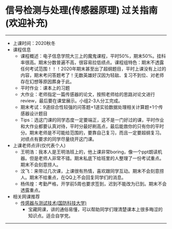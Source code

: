 # 信号检测与处理(传感器原理)      过关指南(欢迎补充)
------------
- 上课时间：2020秋冬
- 课程信息
  - 课程概述：电子信息学院大三上的魔鬼课程，平时50%，期末50%。挂科率很高。期末分数普遍不高，很容易拉低绩点。课程组特色：期末不透露任何考试范围！！！2020年期末甚至出了超纲题目，平时上课没有上过的内容，期末考问答题考了！无数英雄好汉因为轻敌、复习不到位、对老师存在幻想等原因葬身于此。
  - 平时作业：课本上的习题
  - 大作业：老师指定一篇传感器的论文，按照老师给的思路对论文进行review，最后要在课堂展示。小组2-3人分工完成。
  - 期末考试：9道综合性较强的问答题+1道实验数据处理相关计算题+1个传感器设计题目
  - Tips：选这门课的同学态度一定要端正，这不是一门好过的课，平时作业和大作业都要认真对待，平时分最好刷高点，最后能救你的只有你的平时分。期末老师是不可能给范围的，要靠自己复习，而且一定要超纲复习。对绩点有要求的同学尽量绕开这门课。
- 上课老师点评(仅代表个人)
  - 王明浩：我本人是王明浩班上的，他上课非常boring，像一个ppt朗读机器。但是老师人非常不错。期末私底下给班里的人整理了一份考试重点。期末不会刻意捞人。
  - 汶飞：来带过几次课，上课很有热情，喜欢跟同学互动。期末不会刻意捞人。期末不给重点，在QQ上不会回复同学们的消息。
  - 杨伟煌：考勤严格，开学前5周也要求签到，迟到不能改为已到。期末不会透露重点。
- 相关网课推荐
  - [传感器与测试技术(国防科技大学)](https://www.bilibili.com/video/BV1m4411m7xs)
    - 宝藏网课，讲的通俗易懂，可以帮助同学们理清楚课本上很多晦涩的知识点。适合自学党。
 -------
